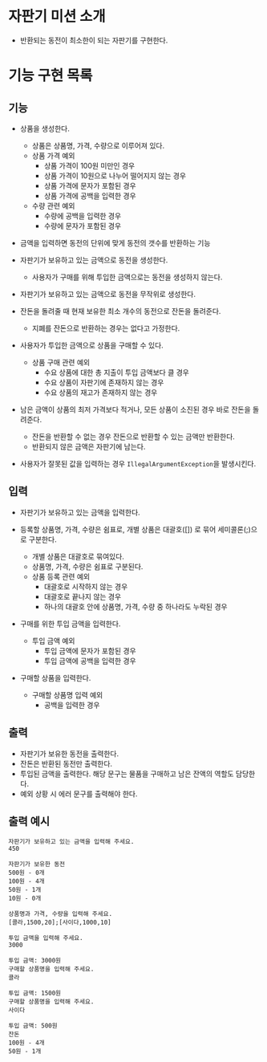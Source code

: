 # 자판기 미션 소개
- 반환되는 동전이 최소한이 되는 자판기를 구현한다.

# 기능 구현 목록

## 기능
- 상품을 생성한다.
  - 상품은 상품명, 가격, 수량으로 이루어져 있다.
  - 상품 가격 예외
    - 상품 가격이 100원 미만인 경우
    - 상품 가격이 10원으로 나누어 떨어지지 않는 경우
    - 상품 가격에 문자가 포함된 경우
    - 상품 가격에 공백을 입력한 경우
  - 수량 관련 예외
    - 수량에 공백을 입력한 경우
    - 수량에 문자가 포함된 경우
    
- 금액을 입력하면 동전의 단위에 맞게 동전의 갯수를 반환하는 기능
- 자판기가 보유하고 있는 금액으로 동전을 생성한다.
  - 사용자가 구매를 위해 투입한 금액으로는 동전을 생성하지 않는다.

- 자판기가 보유하고 있는 금액으로 동전을 무작위로 생성한다.

- 잔돈을 돌려줄 때 현재 보유한 최소 개수의 동전으로 잔돈을 돌려준다.
  - 지폐를 잔돈으로 반환하는 경우는 없다고 가정한다.

- 사용자가 투입한 금액으로 상품을 구매할 수 있다.
  - 상품 구매 관련 예외
    - 수요 상품에 대한 총 지출이 투입 금액보다 클 경우
    - 수요 상품이 자판기에 존재하지 않는 경우
    - 수요 상품의 재고가 존재하지 않는 경우

- 남은 금액이 상품의 최저 가격보다 적거나, 모든 상품이 소진된 경우 바로 잔돈을 돌려준다.
  - 잔돈을 반환할 수 없는 경우 잔돈으로 반환할 수 있는 금액만 반환한다.
  - 반환되지 않은 금액은 자판기에 남는다.

- 사용자가 잘못된 값을 입력하는 경우 `IllegalArgumentException`을 발생시킨다.

## 입력
- 자판기가 보유하고 있는 금액을 입력한다.
- 등록할 상품명, 가격, 수량은 쉼표로, 개별 상품은 대괄호([]) 로 묶어 세미콜론(;)으로 구분한다.
  - 개별 상품은 대괄호로 묶여있다.
  - 상품명, 가격, 수량은 쉼표로 구분된다.
  - 상품 등록 관련 예외
    - 대괄호로 시작하지 않는 경우
    - 대괄호로 끝나지 않는 경우
    - 하나의 대괄호 안에 상품명, 가격, 수량 중 하나라도 누락된 경우

- 구매를 위한 투입 금액을 입력한다.
  - 투입 금액 예외
    - 투입 금액에 문자가 포함된 경우
    - 투입 금액에 공백을 입력한 경우

- 구매할 상품을 입력한다.
  - 구매할 상품명 입력 예외
    - 공백을 입력한 경우


## 출력
- 자판기가 보유한 동전을 출력한다.
- 잔돈은 반환된 동전만 출력한다.
- 투입된 금액을 출력한다. 해당 문구는 물품을 구매하고 남은 잔액의 역할도 담당한다.
- 예외 상황 시 에러 문구를 출력해야 한다.

## 출력 예시
```
자판기가 보유하고 있는 금액을 입력해 주세요.
450

자판기가 보유한 동전
500원 - 0개
100원 - 4개
50원 - 1개
10원 - 0개

상품명과 가격, 수량을 입력해 주세요.
[콜라,1500,20];[사이다,1000,10]

투입 금액을 입력해 주세요.
3000

투입 금액: 3000원
구매할 상품명을 입력해 주세요.
콜라

투입 금액: 1500원
구매할 상품명을 입력해 주세요.
사이다

투입 금액: 500원
잔돈
100원 - 4개
50원 - 1개
```